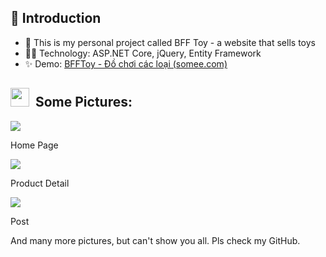 <h2>👋 <strong>Introduction</strong></h2>
<ul><li>👋&nbsp;This is my personal project called BFF Toy - a website that sells toys</li><li>🧑‍💻&nbsp;Technology: ASP.NET Core, jQuery, Entity Framework</li>
<li>✨&nbsp;Demo: <a href="http://bfftoy.somee.com/" rel="noopener noreferrer" target="_blank">BFFToy - Đồ chơi các loại (somee.com)</a></li></ul>
<h2><a href="https://camo.githubusercontent.com/d1bed10d8e2bbbffcf4bcdff891737b36b4654d112541102362e286c63e3b707/68747470733a2f2f696d672e69636f6e73382e636f6d2f656d6f6a692f34382f3030303030302f726f636b65742d656d6a692e706e67" rel="noopener noreferrer" target="_blank" style="background-color: var(--color-canvas-default); color: var(--color-accent-fg);"><strong><img src="https://camo.githubusercontent.com/d1bed10d8e2bbbffcf4bcdff891737b36b4654d112541102362e286c63e3b707/68747470733a2f2f696d672e69636f6e73382e636f6d2f656d6f6a692f34382f3030303030302f726f636b65742d656d6a692e706e67" height="30"></strong></a>
<strong>&nbsp;Some Pictures:</strong></h2>
<strong><img src="https://res.cloudinary.com/dtiazqxyd/image/upload/v1672666146/github/bfftoy/t%E1%BA%A3i_xu%E1%BB%91ng_4_oko6l8.png"></strong>
<p>Home Page</p>
<strong><img src="https://res.cloudinary.com/dtiazqxyd/image/upload/v1672666145/github/bfftoy/t%E1%BA%A3i_xu%E1%BB%91ng_js8ort.png"></strong>
<p>Product Detail</p>
<strong><img src="https://res.cloudinary.com/dtiazqxyd/image/upload/v1672666146/github/bfftoy/t%E1%BA%A3i_xu%E1%BB%91ng_1_pqcttw.png"></strong>
<p>Post</p>
<p>And many more pictures, but can't show you all. Pls check my GitHub.</p>
